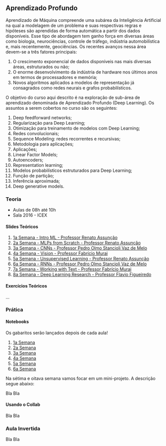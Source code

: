 ## Aprendizado Profundo

Aprendizado  de  Máquina  compreende  uma  subárea  da  Inteligência  Artificial  na qual  a  modelagem  de  um  problema  e  suas  respectivas regras  e  hipóteses são aprendidas  de  forma  automática  a  partir  dos  dados  disponíveis.  Esse  tipo  de abordagem  tem  ganho  força  em  diversas  áreas  como  biologia,  neurociências, controle  de  tráfego,  indústria  automobilística  e,  mais  recentemente,  geociências. Os recentes avanços nessa área devem-se a três fatores principais:

1. O crescimento  exponencial  de  dados  disponíveis  nas mais  diversas  áreas, estruturados ou não;
1. O enorme desenvolvimento da indústria de hardware nos últimos anos em termos de processadores e memória;
1. Novos  algoritmos  aplicados  a  modelos  de  representação já  consagrados como redes neurais e grafos probabilísticos. 

O objetivo do curso aqui descrito é na exploração de sub-área de aprendizado denominada de Aprendizado Profundo (Deep Learning). Os assuntos a serem cobertos no curso são os seguintes:

1. Deep feedforward networks;
1. Regularização para Deep Learning;
1. Otimização para treinamento de modelos com Deep Learning;
1. Redes convolucionais;
1. Sequence Modeling: redes recorrentes e recursivas;
1. Metodologia para aplicações;
1. Aplicações;
1. Linear Factor Models;
1. Autoencoders;
1. Representation learning;
1. Modelos probabilísticos estruturados para Deep Learning;
1. Função de partição;
1. Inferência aproximada;
1. Deep generative models.

### Teoria

* Aulas de 08h até 10h
* Sala 2016 - ICEX

#### Slides Teóricos

1. [1a Semana - Intro ML - Professor Renato Assunção](LINK)
1. [2a Semana - MLPs from Scratch - Professor Renato Assunção](LINK)
1. [3a Semana - CNNs - Professor Pedro Olmo Stancioli Vaz de Melo](LINK)
1. [4a Semana - Vision - Professor Fabrício Murai](LINK)
1. [5a Semana - Unsupervised Learning - Professor Renato Assunção](LINK)
1. [6a Semana - RNNs - Professor Pedro Olmo Stancioli Vaz de Melo](LINK)
1. [7a Semana - Working with Text - Professor Fabrício Murai](LINK)
1. [8a Semana - Deep Learning Research - Professor Flavio Figueiredo](LINK)

#### Exercícios Teóricos

...

### Prática

#### Notebooks

Os gabaritos serão lançados depois de cada aula!

1. [1a Semana](https://github.com/deep-petro/curso-inverno/tree/master/01-Semana)
1. [2a Semana](https://github.com/deep-petro/curso-inverno/tree/master/02-Semana)
1. [3a Semana](https://github.com/deep-petro/curso-inverno/tree/master/03-Semana)
1. [4a Semana](https://github.com/deep-petro/curso-inverno/tree/master/04-Semana)
1. [5a Semana](https://github.com/deep-petro/curso-inverno/tree/master/05-Semana)
1. [6a Semana](https://github.com/deep-petro/curso-inverno/tree/master/06-Semana)

Na sétima e oitava semana vamos focar em um mini-projeto. A descrição segue abaixo:

Bla Bla

#### Usando o Collab

Bla Bla

### Aula Invertida

Bla Bla
